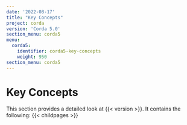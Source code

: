 ```yaml
---
date: '2022-08-17'
title: "Key Concepts"
project: corda
version: 'Corda 5.0'
section_menu: corda5
menu:
  corda5:
    identifier: corda5-key-concepts
    weight: 950
section_menu: corda5
---
```

# Key Concepts

This section provides a detailed look at {{< version >}}. It contains the following: 
{{< childpages >}}